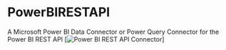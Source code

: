 # PowerBIRESTAPI
A Microsoft Power BI Data Connector or Power Query Connector for the Power BI REST API
[![Power BI REST API Connector](https://image.ibb.co/jOcHyQ/image.png)]
 
